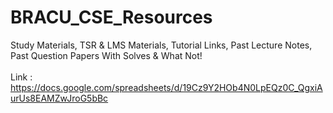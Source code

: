 # BRACU_CSE_Resources
Study Materials, TSR & LMS Materials, Tutorial Links, Past Lecture Notes, Past Question Papers With Solves & What Not! <br/> <br/>
Link : https://docs.google.com/spreadsheets/d/19Cz9Y2HOb4N0LpEQz0C_QgxiAurUs8EAMZwJroG5bBc <br/>

